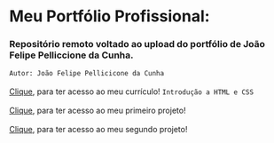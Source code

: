 # Meu Portfólio Profissional:
### Repositório remoto voltado ao upload do portfólio de João Felipe Pelliccione da Cunha.

```Autor: João Felipe Pellicicone da Cunha```
<br><br>[Clique](https://joaofelipelliccione.github.io/), para ter acesso ao meu currículo!
```Introdução a HTML e CSS```
<br><br>[Clique](https://joaofelipelliccione.github.io/projetos/01_stomatopoda/01-exercicio_stoma.html), para ter acesso ao meu primeiro projeto!
<br><br>[Clique](https://joaofelipelliccione.github.io/projetos/02_lessons-learned/index.html), para ter acesso ao meu segundo projeto!
